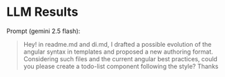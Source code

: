 # LLM Results
Prompt (gemini 2.5 flash): 

>Hey!
>in readme.md and di.md, I drafted a possible evolution of the angular syntax in templates and proposed a new authoring format.
>Considering such files and the current angular best practices, could you please create a todo-list component following the style?
>Thanks
